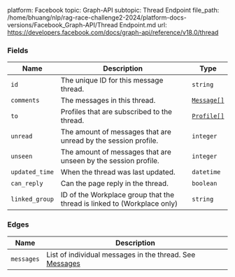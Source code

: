 platform: Facebook
topic: Graph-API
subtopic: Thread Endpoint
file_path: /home/bhuang/nlp/rag-race-challenge2-2024/platform-docs-versions/Facebook_Graph-API/Thread Endpoint.md
url: https://developers.facebook.com/docs/graph-api/reference/v18.0/thread

### Fields

| Name | Description | Type |
| --- | --- | --- |
| `id` | The unique ID for this message thread. | `string` |
| `comments` | The messages in this thread. | [`Message[]`](https://developers.facebook.com/docs/graph-api/reference/message/) |
| `to` | Profiles that are subscribed to the thread. | [`Profile[]`](https://developers.facebook.com/docs/graph-api/reference/profile/) |
| `unread` | The amount of messages that are unread by the session profile. | `integer` |
| `unseen` | The amount of messages that are unseen by the session profile. | `integer` |
| `updated_time` | When the thread was last updated. | `datetime` |
| `can_reply` | Can the page reply in the thread. | `boolean` |
| `linked_group` | ID of the Workplace group that the thread is linked to (Workplace only) | `string` |

### Edges

| Name | Description |
| --- | --- |
| `messages` | List of individual messages in the thread. See [Messages](https://developers.facebook.com/docs/graph-api/reference/message) |